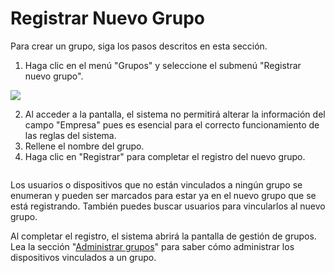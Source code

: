 # Registrar Nuevo Grupo

Para crear un grupo, siga los pasos descritos en esta sección.

1. Haga clic en el menú "Grupos" y seleccione el submenú "Registrar nuevo grupo".

![](<../../../.gitbook/assets/0 (7).png>)

2. Al acceder a la pantalla, el sistema no permitirá alterar la información del campo "Empresa" pues es esencial para el correcto funcionamiento de las reglas del sistema.
3. Rellene el nombre del grupo.
4. Haga clic en "Registrar" para completar el registro del nuevo grupo.

<figure><img src="../../../.gitbook/assets/Captura de tela 2024-06-12 105154.png" alt=""><figcaption></figcaption></figure>

Los usuarios o dispositivos que no están vinculados a ningún grupo se enumeran y pueden ser marcados para estar ya en el nuevo grupo que se está registrando. También puedes buscar usuarios para vincularlos al nuevo grupo.

Al completar el registro, el sistema abrirá la pantalla de gestión de grupos. Lea la sección "[Administrar grupos](administrar-grupos.md)" para saber cómo administrar los dispositivos vinculados a un grupo.
